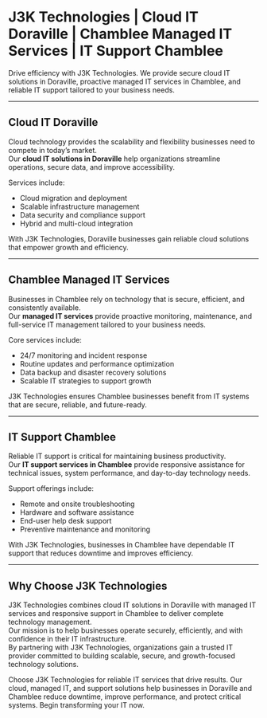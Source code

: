 # J3K Technologies | Cloud IT Doraville | Chamblee Managed IT Services | IT Support Chamblee

Drive efficiency with J3K Technologies. We provide secure cloud IT solutions in Doraville, proactive managed IT services in Chamblee, and reliable IT support tailored to your business needs.

---

## Cloud IT Doraville

Cloud technology provides the scalability and flexibility businesses need to compete in today’s market.  
Our **cloud IT solutions in Doraville** help organizations streamline operations, secure data, and improve accessibility.  

Services include:  
- Cloud migration and deployment  
- Scalable infrastructure management  
- Data security and compliance support  
- Hybrid and multi-cloud integration  

With J3K Technologies, Doraville businesses gain reliable cloud solutions that empower growth and efficiency.

---

## Chamblee Managed IT Services

Businesses in Chamblee rely on technology that is secure, efficient, and consistently available.  
Our **managed IT services** provide proactive monitoring, maintenance, and full-service IT management tailored to your business needs.  

Core services include:  
- 24/7 monitoring and incident response  
- Routine updates and performance optimization  
- Data backup and disaster recovery solutions  
- Scalable IT strategies to support growth  

J3K Technologies ensures Chamblee businesses benefit from IT systems that are secure, reliable, and future-ready.

---

## IT Support Chamblee

Reliable IT support is critical for maintaining business productivity.  
Our **IT support services in Chamblee** provide responsive assistance for technical issues, system performance, and day-to-day technology needs.  

Support offerings include:  
- Remote and onsite troubleshooting  
- Hardware and software assistance  
- End-user help desk support  
- Preventive maintenance and monitoring  

With J3K Technologies, businesses in Chamblee have dependable IT support that reduces downtime and improves efficiency.

---

## Why Choose J3K Technologies

J3K Technologies combines cloud IT solutions in Doraville with managed IT services and responsive support in Chamblee to deliver complete technology management.  
Our mission is to help businesses operate securely, efficiently, and with confidence in their IT infrastructure.  
By partnering with J3K Technologies, organizations gain a trusted IT provider committed to building scalable, secure, and growth-focused technology solutions.

Choose J3K Technologies for reliable IT services that drive results. Our cloud, managed IT, and support solutions help businesses in Doraville and Chamblee reduce downtime, improve performance, and protect critical systems. Begin transforming your IT now.
